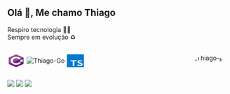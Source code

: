 ## Olá 👋, Me chamo Thiago

Respiro tecnologia 🧑‍💻
<br>
Sempre em evolução ♻️

<div style="display: inline_block"><br>
  <img align="center" alt="Thiago-Csharp" height="30" width="40" src="https://raw.githubusercontent.com/devicons/devicon/master/icons/csharp/csharp-original.svg">
  <img align="center" alt="Thiago-Go" height="30" width="40" src="https://go.dev/images/go-logo-white.svg">
  <img align="center" alt="Thiago-Ts" height="30" width="40" src="https://raw.githubusercontent.com/devicons/devicon/master/icons/typescript/typescript-plain.svg">
  <img align="right" alt="Thiago-pic" height="150" style="border-radius:50px;" src="https://avatars.githubusercontent.com/u/46169077?s=400&u=c80d7f28276cb09af990bd71722ca6572f99a0a1&v=4">
</div>
  
  ##
 
<div> 
  <a href="https://instagram.com/zthiagovalle" target="_blank"><img src="https://img.shields.io/badge/-Instagram-%23E4405F?style=for-the-badge&logo=instagram&logoColor=white" target="_blank"></a>
  <a href = "mailto:zthiagovalle@gmail.com"><img src="https://img.shields.io/badge/-Gmail-%23333?style=for-the-badge&logo=gmail&logoColor=white" target="_blank"></a>
  <a href="https://www.linkedin.com/in/zthiagovalle" target="_blank"><img src="https://img.shields.io/badge/-LinkedIn-%230077B5?style=for-the-badge&logo=linkedin&logoColor=white" target="_blank"></a> 
  
</div>
